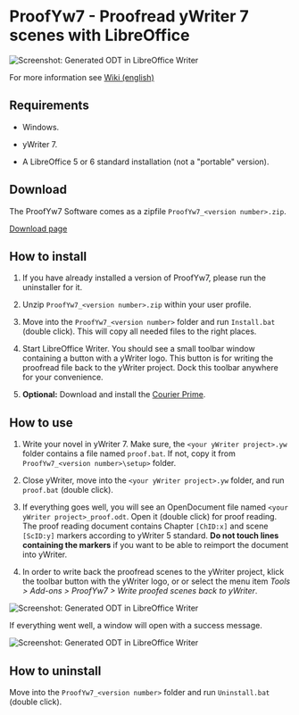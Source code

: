 # ProofYw7 - Proofread yWriter 7 scenes with LibreOffice

![Screenshot: Generated ODT in LibreOffice Writer](https://raw.githubusercontent.com/peter88213/ProofYw/master/docs/Screenshots/screenshot1.png)

For more information see [Wiki (english)](https://github.com/peter88213/ProofYw7/wiki)

## Requirements

* Windows.

* yWriter 7.

* A LibreOffice 5 or 6 standard installation (not a "portable" version).

## Download

The ProofYw7 Software comes as a zipfile `ProofYw7_<version number>.zip`. 

[Download page](https://github.com/peter88213/ProofYw7/releases)

## How to install

1. If you have already installed a version of ProofYw7, please run the uninstaller for it. 

2. Unzip `ProofYw7_<version number>.zip` within your user profile.

3. Move into the `ProofYw7_<version number>` folder and run `Install.bat` (double click). This will copy all needed files to the right places.

4. Start LibreOffice Writer. You should see a small toolbar window containing a button with a yWriter logo. This button is for writing the proofread file back to the yWriter project. Dock this toolbar anywhere for your convenience. 

5. __Optional:__  Download and install the [Courier Prime](https://quoteunquoteapps.com/courierprime).

## How to use

1. Write your novel in yWriter 7. Make sure, the `<your yWriter project>.yw` folder contains a file named `proof.bat`. If not, copy it from `ProofYw7_<version number>\setup>` folder.

2. Close yWriter, move into the `<your yWriter project>.yw` folder, and run `proof.bat` (double click). 

3. If everything goes well, you will see an OpenDocument file named `<your yWriter project>_proof.odt`. Open it (double click) for proof reading. The proof reading document contains Chapter `[ChID:x]` and scene `[ScID:y]` markers according to yWriter 5 standard.  __Do not touch lines containing the markers__  if you want to be able to reimport the document into yWriter. 

4. In order to write back the proofread scenes to the yWriter project, klick the toolbar button with the yWriter logo, or or select the menu item _Tools > Add-ons > ProofYw7 > Write proofed scenes back to yWriter_.

![Screenshot: Generated ODT in LibreOffice Writer](https://raw.githubusercontent.com/peter88213/ProofYw/master/docs/Screenshots/screenshot2.png)

If everything went well, a window will open with a success message.

![Screenshot: Generated ODT in LibreOffice Writer](https://raw.githubusercontent.com/peter88213/ProofYw/master/docs/Screenshots/screenshot3.png)

## How to uninstall

Move into the `ProofYw7_<version number>` folder and run `Uninstall.bat` (double click). 

